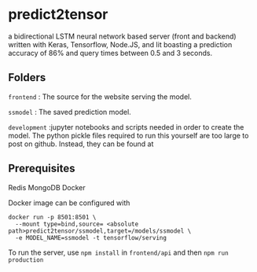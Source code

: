 # predict2tensor
a bidirectional LSTM neural network based server (front and backend) written with Keras, Tensorflow, Node.JS, and lit boasting a prediction accuracy of 86% and query times between 0.5 and 3 seconds.

## Folders
`frontend` : The source for the website serving the model.

`ssmodel` : The saved prediction model.

`development` :jupyter notebooks and scripts needed in order to create the model.
The python pickle files required to run this yourself are too large to post on github. Instead, they can be found at <url here>


## Prerequisites
Redis
MongoDB
Docker

Docker image can be configured with 

```
docker run -p 8501:8501 \   
  --mount type=bind,source= <absolute path>predict2tensor/ssmodel,target=/models/ssmodel \
  -e MODEL_NAME=ssmodel -t tensorflow/serving
```

To run the server, use `npm install` in `frontend/api` and then `npm run production`


